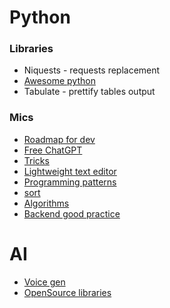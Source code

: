 # Python
### Libraries
* Niquests - requests replacement
* [Awesome python](https://github.com/vinta/awesome-python)
* Tabulate - prettify tables output

### Mics

* [Roadmap for dev](https://roadmap.sh)
* [Free ChatGPT](https://www.youtube.com/watch?v=tVDAQcag9-M)
* [Tricks](https://proglib.io/sh/gVMDfexA9U)
* [Lightweight text editor](https://www.jetbrains.com/ru-ru/fleet/)
* [Programming patterns](https://proglib.io/sh/aMZjqlAcr3)
* [sort](https://proglib.io/p/sravnenie-6-algoritmov-sortirovki-puzyrkom-vyborom-kuchey-vstavkami-sliyaniem-i-bystraya-2022-02-08)
* [Algorithms](https://github.com/TheAlgorithms/Python/blob/master/DIRECTORY.md)
* [Backend good practice](https://github.com/beagreatengineer/how-to-develop-perfect-crud)
# AI
* [Voice gen](https://proglib.io/p/16-luchshih-neyronok-dlya-sinteza-rechi-2023-11-08)
* [OpenSource libraries](https://teletype.in/@spiral_gleb/0_WqmvqZAa1)
